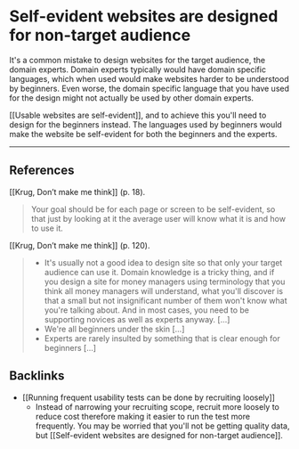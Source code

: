 # Self-evident websites are designed for non-target audience
It's a common mistake to design websites for the target audience, the domain experts. Domain experts typically would have domain specific languages, which when used would make websites harder to be understood by beginners. Even worse, the domain specific language that you have used for the design might not actually be used by other domain experts.

[[Usable websites are self-evident]], and to achieve this you'll need to design for the beginners instead. The languages used by beginners would make the website be self-evident for both the beginners and the experts.

- - -
## References
[[Krug, Don’t make me think]] (p. 18).
> Your goal should be for each page or screen to be self-evident, so that just by looking at it the average user will know what it is and how to use it.

[[Krug, Don’t make me think]] (p. 120).
> - It's usually not a good idea to design site so that only your target audience can use it. Domain knowledge is a tricky thing, and if you design a site for money managers using terminology that you think all money managers will understand, what you'll discover is that a small but not insignificant number of them won't know what you're talking about. And in most cases, you need to be supporting novices as well as experts anyway. [...]
> - We're all beginners under the skin [...]
> - Experts are rarely insulted by something that is clear enough for beginners [...]

## Backlinks
* [[Running frequent usability tests can be done by recruiting loosely]]
	* Instead of narrowing your recruiting scope, recruit more loosely to reduce cost therefore making it easier to run the test more frequently. You may be worried that you'll not be getting quality data, but [[Self-evident websites are designed for non-target audience]].

<!-- #evergreen -->

<!-- {BearID:81D9C610-A7FC-4AA9-B9D0-6CC990D393DC-408-0000E64D72A4F079} -->
